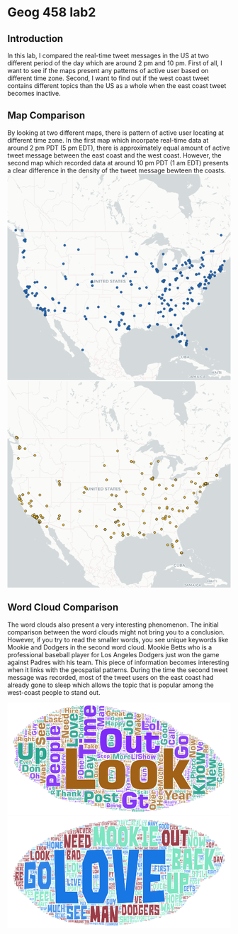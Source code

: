 # Geog 458 lab2

## Introduction
In this lab, I compared the real-time tweet messages in the US at two different period of the day which are around 2 pm and 10 pm. First of all, I want to see if the maps present any patterns of active user based on different time zone. Second, I want to find out if the west coast tweet contains different topics than the US as a whole when the east coast tweet becomes inactive.

## Map Comparison
By looking at two different maps, there is pattern of active user locating at different time zone. In the first map which incorpate real-time data at around 2 pm PDT (5 pm EDT), there is approximately equal amount of active tweet message between the east coast and the west coast. However, the second map which recorded data at around 10 pm PDT (1 am EDT) presents a clear difference in the density of the tweet message bewteen the coasts. 
![map of real time tweet 1](./img/map-1.png)
![map of real time tweet 2](./img/map-2.png)

## Word Cloud Comparison
The word clouds also present a very interesting phenomenon. The initial comparison between the word clouds might not bring you to a conclusion. However, if you try to read the smaller words, you see unique keywords like Mookie and Dodgers in the second word cloud. Mookie Betts who is a professional baseball player for Los Angeles Dodgers just won the game against Padres with his team. This piece of information becomes interesting when it links with the geospatial patterns. During the time the second tweet message was recorded, most of the tweet users on the east coast had already gone to sleep which allows the topic that is popular among the west-coast people to stand out.

![picture of tweet word cloud 1](./img/wordcloud-1.png)
![picture of tweet word cloud 2](./img/wordcloud-2.png)
